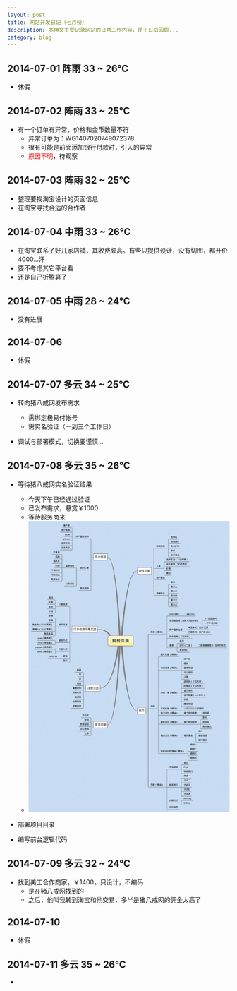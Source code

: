 ```yaml
---
layout: post
title: 网站开发日记（七月份）
description: 本博文主要记录网站的日常工作内容，便于日后回顾...
category: blog
---
```


##	2014-07-01	阵雨	33 ~ 26℃

+	休假

##	2014-07-02	阵雨	33 ~ 25℃

+	有一个订单有异常，价格和金币数量不符
	*	异常订单为：WG1407020749072378
	*	很有可能是前面添加银行付款时，引入的异常
	*	<font color="red">原因不明</font>，待观察

##	2014-07-03	阵雨	32 ~ 25℃

+	整理要找淘宝设计的页面信息
+	在淘宝寻找合适的合作者

##	2014-07-04	中雨	33 ~ 26℃

+	在淘宝联系了好几家店铺，其收费颇高。有些只提供设计，没有切图，都开价4000...汗
+	要不考虑其它平台看
+	还是自己折腾算了

##	2014-07-05	中雨	28 ~ 24℃

+	没有进展

##	2014-07-06

+	休假

##	2014-07-07	多云	34 ~ 25℃

+	转向猪八戒网发布需求
	*	需绑定极易付帐号
	*	需实名验证（一到三个工作日）

+	调试与部署模式，切换要谨慎...

##	2014-07-08	多云	35 ~ 26℃

+	等待猪八戒网实名验证结果
	*	今天下午已经通过验证
	*	已发布需求，悬赏￥1000
	*	等待服务商来
	*	![需求信息](/images/_posts/require.jpg)

+	部署项目目录
+	编写前台逻辑代码

##	2014-07-09	多云	32 ~ 24℃

+	找到美工合作商家，￥1400，只设计，不编码
	*	是在猪八戒网找到的
	*	之后，他叫我转到淘宝和他交易，多半是猪八戒网的佣金太高了

##	2014-07-10

+	休假

##	2014-07-11	多云	35 ~ 26℃

+	
